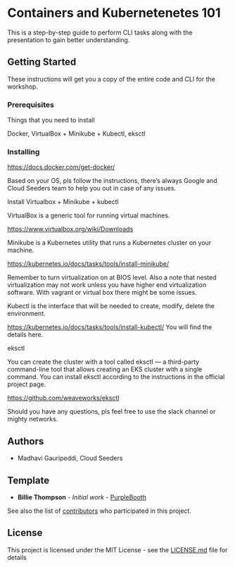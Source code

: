 # Containers and Kubernetenetes 101

This is a step-by-step guide to perform CLI tasks along with the presentation to gain better understanding.

## Getting Started

These instructions will get you a copy of the entire code and CLI for the workshop.

### Prerequisites

Things that you need to install

Docker,
VirtualBox + Minikube + Kubectl,
eksctl

### Installing

https://docs.docker.com/get-docker/

Based on your OS, pls follow the instructions, there’s always Google and Cloud Seeders team to help you out in case of any issues.

Install Virtualbox + Minikube + kubectl

VirtualBox is a generic tool for running virtual machines.

https://www.virtualbox.org/wiki/Downloads

Minikube is a Kubernetes utility that runs a Kubernetes cluster on your machine.

https://kubernetes.io/docs/tasks/tools/install-minikube/

Remember to turn virtualization on at BIOS level. Also a note that nested virtualization may not work unless you have higher end virtualization software. With vagrant or virtual box there might be some issues.

Kubectl is the interface that will be needed to create, modify, delete the environment.

https://kubernetes.io/docs/tasks/tools/install-kubectl/ You will find the details here.

eksctl

You can create the cluster with a tool called eksctl — a third-party command-line tool that allows creating an EKS cluster with a single command. You can install eksctl according to the instructions in the official project page.

https://github.com/weaveworks/eksctl

Should you have any questions, pls feel free to use the slack channel or mighty networks.

## Authors
* Madhavi Gauripeddi, Cloud Seeders

## Template
* **Billie Thompson** - *Initial work* - [PurpleBooth](https://github.com/PurpleBooth)

See also the list of [contributors](https://github.com/your/project/contributors) who participated in this project.

## License

This project is licensed under the MIT License - see the [LICENSE.md](LICENSE.md) file for details
